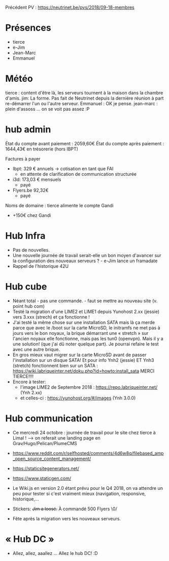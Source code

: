 <!-- TITLE: 16/10 (Membres) -->
<!-- SUBTITLE: Réunions des membres -->

Précédent PV : https://neutrinet.be/pvs/2018/09-18-membres

# Présences
- tierce
- e-Jim
- Jean-Marc
- Emmanuel

# Météo

tierce : content d'être là, les serveurs tournent à la maison dans la chambre d'amis.
jim:  La forme. Pas fait de Neutrinet depuis la dernière réunion à part re-démarrer l'un ou l'autre serveur. 
Emmanuel : OK je pense.
jean-marc : plein d'assoss … on se voit pas assez :P


# hub admin

État du compte avant paiement : 2059,60€
État du compte après paiement : 1644,43€ en trésorerie (hors IBPT)

Factures à payer 

- Ibpt: 329 € annuels -> cotisation en tant que FAI 
  - en attente de clarification de communication structurée
- i3d: 173,03 € mensuels
  - payé
- Flyers.be 92,32€
	- payé

Noms de domaine : tierce alimente le compte Gandi

- +150€ chez Gandi

# Hub Infra

- Pas de nouvelles.
- Une nouvelle journée de travail serait-elle un bon moyen d'avancer sur la configuration des nouveaux serveurs ? - e-Jim lance un framadate
- Rappel de l'historique 42U

# Hub cube

- Néant total - pas une commande. - faut se mettre au nouveau site (v. point hub com)
- Testé la migration d'une LIME2 et LIME1 depuis Yunohost 2.xx (jessie) vers 3.xxx (strech) et ça fonctionne !
- J'ai testé la même chose sur une installation SATA mais là ça merde parce que avec le /boot sur la carte MicroSD, le initramfs ne met pas à jours vers le bon noyaux, la brique démarrant une « stretch » sur l'ancien noyaux elle fonctionne, mais pas les tun0 (openvpn). Mais il y a une solution! (que j'ai dû noter quelque part). Je pourrai refaire le test avec une autre brique.
- En gros mieux vaut migrer sur la carte MicroSD avant de passer l'installation sur un disque SATA!  Et pour info Ynh2 (jessie) ET Ynh3 (stretch) fonctionnent bien sur un SATA : https://wiki.labriqueinter.net/doku.php?id=howto:install_sata
MERCI TIERCE!!!!
- Encore à tester: 
    - l'image LIME2 de Septembre 2018 : https://repo.labriqueinter.net/ (Ynh 2.xx)
    - et celles-ci : https://yunohost.org/#/images (Ynh 3.0.0)

# Hub communication

- Ce mercredi 24 octobre : journée de travail pour le site chez tierce à Limal !
--> on referait une landing page en Grav/Hugo/Pelican/PlumeCMS 
- https://www.reddit.com/r/selfhosted/comments/4d6w8q/filebased_amp_open_source_content_management/
- https://staticsitegenerators.net/
- https://www.staticgen.com/

- Le Wiki.js en version 2.0 étant prévu pour le Q4 2018, on va attendre un peu pour tester si c'est vraiment mieux (navigation, responsive, historique,… 

- Stickers: ~~Jim a loosé.~~ À commandé 500 Flyers \0/
- Fête après la migration vers les nouveaux serveurs.


# « Hub DC »

- Allez, allez, aaallez … Allez le hub DC! :D